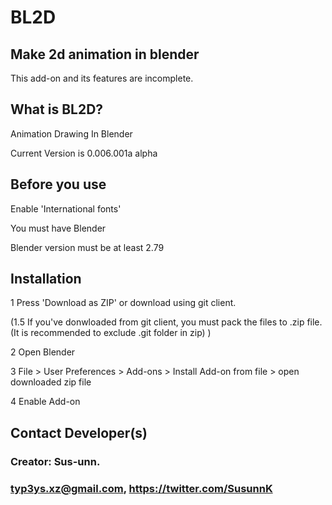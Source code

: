 BL2D
====
Make 2d animation in blender
----------------------------
This add-on and its features are incomplete.


What is BL2D?
-------------

Animation Drawing In Blender
	
Current Version is 0.006.001a alpha


Before you use
---------
    
  Enable 'International fonts'
  
  You must have Blender 
  
  Blender version must be at least 2.79
	
Installation
-----------

  1 Press 'Download as ZIP' or download using git client.
  
  (1.5 If you've donwloaded from git client, you must pack the files to .zip file. (It is recommended to exclude .git folder in zip) )
  
  2 Open Blender
  
  3 File > User Preferences > Add-ons > Install Add-on from file > open downloaded zip file
  
  4 Enable Add-on


    
Contact Developer(s)
-----------------
### Creator: Sus-unn. 

### typ3ys.xz@gmail.com, https://twitter.com/SusunnK 
